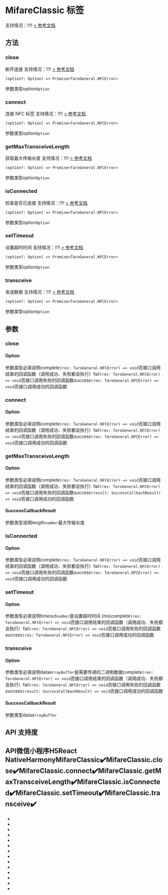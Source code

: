 # MifareClassic 标签
支持情况：!!!!
[> 参考文档
](https://developers.weixin.qq.com/miniprogram/dev/api/device/nfc/MifareClassic.html)
## 方法[​](MifareClassic.html#方法)
### close[​](MifareClassic.html#close)
断开连接
支持情况：!!!!
[> 参考文档
](https://developers.weixin.qq.com/miniprogram/dev/api/device/nfc/MifareClassic.close.html)
```tsx
(option?: Option) => Promise<TaroGeneral.NFCError>
```
参数类型option`Option`
### connect[​](MifareClassic.html#connect)
连接 NFC 标签
支持情况：!!!!
[> 参考文档
](https://developers.weixin.qq.com/miniprogram/dev/api/device/nfc/MifareClassic.connect.html)
```tsx
(option?: Option) => Promise<TaroGeneral.NFCError>
```
参数类型option`Option`
### getMaxTransceiveLength[​](MifareClassic.html#getmaxtransceivelength)
获取最大传输长度
支持情况：!!!!
[> 参考文档
](https://developers.weixin.qq.com/miniprogram/dev/api/device/nfc/MifareClassic.getMaxTransceiveLength.html)
```tsx
(option?: Option) => Promise<TaroGeneral.NFCError>
```
参数类型option`Option`
### isConnected[​](MifareClassic.html#isconnected)
检查是否已连接
支持情况：!!!!
[> 参考文档
](https://developers.weixin.qq.com/miniprogram/dev/api/device/nfc/MifareClassic.isConnected.html)
```tsx
(option?: Option) => Promise<TaroGeneral.NFCError>
```
参数类型option`Option`
### setTimeout[​](MifareClassic.html#settimeout)
设置超时时间
支持情况：!!!!
[> 参考文档
](https://developers.weixin.qq.com/miniprogram/dev/api/device/nfc/MifareClassic.setTimeout.html)
```tsx
(option?: Option) => Promise<TaroGeneral.NFCError>
```
参数类型option`Option`
### transceive[​](MifareClassic.html#transceive)
发送数据
支持情况：!!!!
[> 参考文档
](https://developers.weixin.qq.com/miniprogram/dev/api/device/nfc/MifareClassic.transceive.html)
```tsx
(option?: Option) => Promise<TaroGeneral.NFCError>
```
参数类型option`Option`
## 参数[​](MifareClassic.html#参数)
### close[​](MifareClassic.html#close-1)
#### Option[​](MifareClassic.html#option)
参数类型必填说明complete`(res: TaroGeneral.NFCError) => void`否接口调用结束的回调函数（调用成功、失败都会执行）fail`(res: TaroGeneral.NFCError) => void`否接口调用失败的回调函数success`(res: TaroGeneral.NFCError) => void`否接口调用成功的回调函数
### connect[​](MifareClassic.html#connect-1)
#### Option[​](MifareClassic.html#option-1)
参数类型必填说明complete`(res: TaroGeneral.NFCError) => void`否接口调用结束的回调函数（调用成功、失败都会执行）fail`(res: TaroGeneral.NFCError) => void`否接口调用失败的回调函数success`(res: TaroGeneral.NFCError) => void`否接口调用成功的回调函数
### getMaxTransceiveLength[​](MifareClassic.html#getmaxtransceivelength-1)
#### Option[​](MifareClassic.html#option-2)
参数类型必填说明complete`(res: TaroGeneral.NFCError) => void`否接口调用结束的回调函数（调用成功、失败都会执行）fail`(res: TaroGeneral.NFCError) => void`否接口调用失败的回调函数success`(result: SuccessCallbackResult) => void`否接口调用成功的回调函数
#### SuccessCallbackResult[​](MifareClassic.html#successcallbackresult)
参数类型说明length`number`最大传输长度
### isConnected[​](MifareClassic.html#isconnected-1)
#### Option[​](MifareClassic.html#option-3)
参数类型必填说明complete`(res: TaroGeneral.NFCError) => void`否接口调用结束的回调函数（调用成功、失败都会执行）fail`(res: TaroGeneral.NFCError) => void`否接口调用失败的回调函数success`(res: TaroGeneral.NFCError) => void`否接口调用成功的回调函数
### setTimeout[​](MifareClassic.html#settimeout-1)
#### Option[​](MifareClassic.html#option-4)
参数类型必填说明timeout`number`是设置超时时间 (ms)complete`(res: TaroGeneral.NFCError) => void`否接口调用结束的回调函数（调用成功、失败都会执行）fail`(res: TaroGeneral.NFCError) => void`否接口调用失败的回调函数success`(res: TaroGeneral.NFCError) => void`否接口调用成功的回调函数
### transceive[​](MifareClassic.html#transceive-1)
#### Option[​](MifareClassic.html#option-5)
参数类型必填说明data`ArrayBuffer`是需要传递的二进制数据complete`(res: TaroGeneral.NFCError) => void`否接口调用结束的回调函数（调用成功、失败都会执行）fail`(res: TaroGeneral.NFCError) => void`否接口调用失败的回调函数success`(result: SuccessCallbackResult) => void`否接口调用成功的回调函数
#### SuccessCallbackResult[​](MifareClassic.html#successcallbackresult-1)
参数类型data`ArrayBuffer`
## API 支持度[​](MifareClassic.html#api-支持度)
API微信小程序H5React NativeHarmonyMifareClassic✔️MifareClassic.close✔️MifareClassic.connect✔️MifareClassic.getMaxTransceiveLength✔️MifareClassic.isConnected✔️MifareClassic.setTimeout✔️MifareClassic.transceive✔️
- 

- 
- 
- 
- 
- 
- 

- 

- 
- 
- 
- 
- 
- 

-
